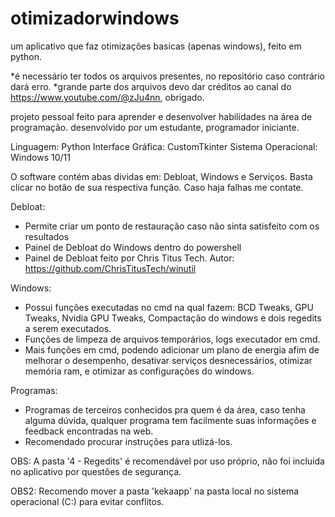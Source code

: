 # otimizadorwindows
um aplicativo que faz otimizações basicas (apenas windows), feito em python.

*é necessário ter todos os arquivos presentes, no repositório caso contrário dará erro.
*grande parte dos arquivos devo dar créditos ao canal do https://www.youtube.com/@zJu4nn, obrigado.

projeto pessoal feito para aprender e desenvolver habilidades na área de programação.
desenvolvido por um estudante, programador iniciante.

Linguagem: Python
Interface Gráfica: CustomTkinter
Sistema Operacional: Windows 10/11

O software contém abas dividas em: Debloat, Windows e Serviços.
Basta clicar no botão de sua respectiva função.
Caso haja falhas me contate.

Debloat:
- Permite criar um ponto de restauração caso não sinta satisfeito com os resultados
- Painel de Debloat do Windows dentro do powershell
- Painel de Debloat feito por Chris Titus Tech. Autor: https://github.com/ChrisTitusTech/winutil

Windows:
- Possui funções executadas no cmd na qual fazem: BCD Tweaks, GPU Tweaks, Nvidia GPU Tweaks, Compactação do windows e dois regedits a serem executados.
- Funções de limpeza de arquivos temporários, logs executador em cmd.
- Mais funções em cmd, podendo adicionar um plano de energia afim de melhorar o desempenho, desativar serviços desnecessários, otimizar memória ram, e otimizar as configurações do windows.

Programas:
- Programas de terceiros conhecidos pra quem é da área, caso tenha alguma dúvida, qualquer programa tem facilmente suas informações e feedback encontradas na web.
- Recomendado procurar instruções para utlizá-los.

OBS: A pasta '4 - Regedits' é recomendável por uso próprio, não foi incluida no aplicativo por questões de segurança.

OBS2: Recomendo mover a pasta 'kekaapp' na pasta local no sistema operacional (C:) para evitar conflitos.
